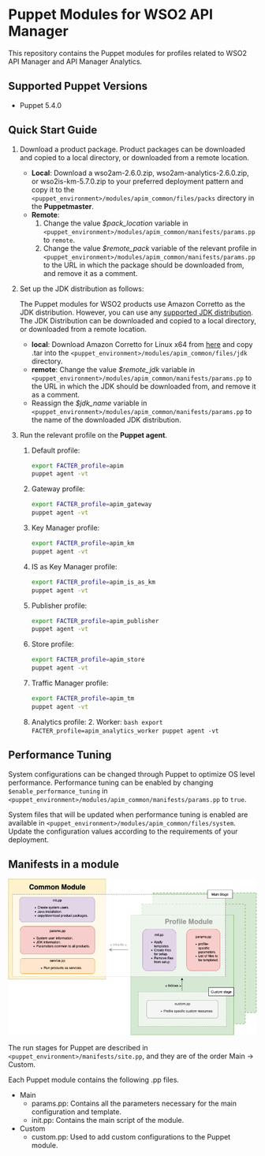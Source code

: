 # Puppet Modules for WSO2 API Manager

This repository contains the Puppet modules for profiles related to WSO2 API Manager and API Manager Analytics.

## Supported Puppet Versions

- Puppet 5.4.0

## Quick Start Guide
1. Download a product package. Product packages can be downloaded and copied to a local directory, or downloaded from a remote location.
    * **Local**: Download a wso2am-2.6.0.zip, wso2am-analytics-2.6.0.zip, or wso2is-km-5.7.0.zip to your preferred deployment pattern and copy it to the `<puppet_environment>/modules/apim_common/files/packs` directory in the **Puppetmaster**.
    * **Remote**: 
        1. Change the value *$pack_location* variable in `<puppet_environment>/modules/apim_common/manifests/params.pp` to `remote`.
        2. Change the value *$remote_pack* variable of the relevant profile in `<puppet_environment>/modules/apim_common/manifests/params.pp` to the URL in which the package should be downloaded from, and remove it as a comment.

2. Set up the JDK distribution as follows:

   The Puppet modules for WSO2 products use Amazon Corretto as the JDK distribution. However, you can use any [supported JDK distribution](https://docs.wso2.com/display/compatibility/Tested+Operating+Systems+and+JDKs). The JDK Distribution can be downloaded and copied to a local directory, or downloaded from a remote location.
   * **local**: Download Amazon Corretto for Linux x64 from [here](https://docs.aws.amazon.com/corretto/latest/corretto-8-ug/downloads-list.html) and copy .tar into the `<puppet_environment>/modules/apim_common/files/jdk` directory.
   * **remote**: Change the value *$remote_jdk* variable in `<puppet_environment>/modules/apim_common/manifests/params.pp` to the URL in which the JDK should be downloaded from, and remove it as a comment.
   * Reassign the *$jdk_name* variable in `<puppet_environment>/modules/apim_common/manifests/params.pp` to the name of the downloaded JDK distribution.

3. Run the relevant profile on the **Puppet agent**.
    1. Default profile:
        ```bash
        export FACTER_profile=apim
        puppet agent -vt
        ```
    2. Gateway profile:
       ```bash
       export FACTER_profile=apim_gateway
       puppet agent -vt
       ```
    3. Key Manager profile:
       ```bash
       export FACTER_profile=apim_km
       puppet agent -vt
       ```
    4. IS as Key Manager profile:
       ```bash
       export FACTER_profile=apim_is_as_km
       puppet agent -vt
       ```
    5. Publisher profile:
       ```bash
       export FACTER_profile=apim_publisher
       puppet agent -vt
       ```
    6. Store profile:
       ```bash
       export FACTER_profile=apim_store
       puppet agent -vt
       ```
    7. Traffic Manager profile:
       ```bash
       export FACTER_profile=apim_tm
       puppet agent -vt
       ```
    8. Analytics profile:
        2. Worker:
            ```bash
            export FACTER_profile=apim_analytics_worker
            puppet agent -vt
            ```

## Performance Tuning
System configurations can be changed through Puppet to optimize OS level performance. Performance tuning can be enabled by changing `$enable_performance_tuning` in `<puppet_environment>/modules/apim_common/manifests/params.pp` to `true`.

System files that will be updated when performance tuning is enabled are available in `<puppet_environment>/modules/apim_common/files/system`. Update the configuration values according to the requirements of your deployment.

## Manifests in a module

![Module architecture](docs/images/module_architecture.png "Module architecture")

The run stages for Puppet are described in `<puppet_environment>/manifests/site.pp`, and they are of the order Main -> Custom.

Each Puppet module contains the following .pp files.
* Main
    * params.pp: Contains all the parameters necessary for the main configuration and template.
    * init.pp: Contains the main script of the module.
* Custom
    * custom.pp: Used to add custom configurations to the Puppet module.
    